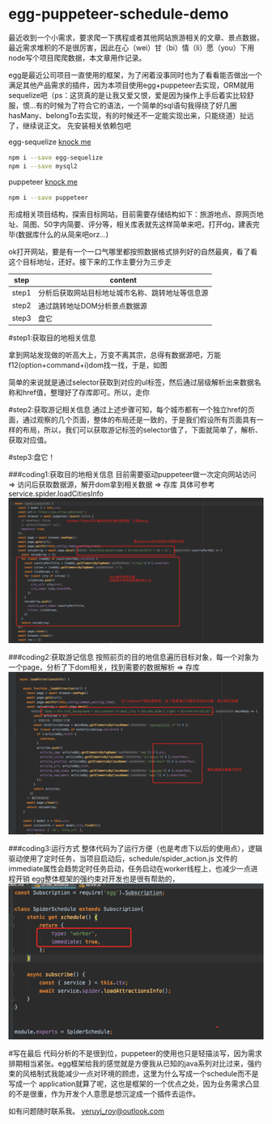 # egg-puppeteer-schedule-demo

最近收到一个小需求，要求爬一下携程或者其他网站旅游相关的文章、景点数据，最近需求堆积的不是很厉害，因此在心（wei）甘（bi）情（li）愿（you）下用node写个项目爬爬数据，本文章用作记录。

egg是最近公司项目一直使用的框架，为了闲着没事同时也为了看看能否做出一个满足其他产品需求的插件，因为本项目使用egg+puppeteer去实现，ORM就用sequelize吧（ps：这货真的是让我又爱又恨，爱是因为操作上手后着实比较舒服，恨...有的时候为了符合它的语法，一个简单的sql语句我得绕了好几圈hasMany、belongTo去实现，有的时候还不一定能实现出来，只能绕道）扯远了，继续说正文。
先安装相关依赖包吧

egg-sequelize [knock me](https://github.com/eggjs/egg-sequelize)

```bash
npm i --save egg-sequelize
npm i --save mysql2
```

puppeteer [knock me](https://www.npmjs.com/package/puppeteer)


```bash
npm i --save puppeteer
```

形成相关项目结构，探索目标网站，目前需要存储结构如下：旅游地点、原网页地址、简图、50字内简要、评分等，相关库表就先这样简单来吧，打开dg，建表完毕(数据库什么的从简来吧orz...)

ok打开网站，要是有一个一口气哪里都按照数据格式排列好的自然最爽，看了看这个目标地址，还好。接下来的工作主要分为三步走

| step | content |
| ------ | ------ |
| step1 | 分析后获取网站目标地址城市名称、跳转地址等信息源 |
| step2 | 通过跳转地址DOM分析景点数据源 |
| step3 | 盘它 |

#step1:获取目的地相关信息

拿到网站发现做的听高大上，万变不离其宗，总得有数据源吧，万能f12(option+command+i)dom找一找，于是，如图

简单的来说就是通过selector获取到对应的ul标签，然后通过层级解析出来数据名称和href值，整理好了存库即可。所以，走你


#step2:获取游记相关信息
通过上述步骤可知，每个城市都有一个独立href的页面，通过观察的几个页面，整体的布局还是一致的，于是我们假设所有页面具有一样的布局，所以，我们可以获取游记标签的selector值了，下面就简单了，解析、获取对应值。

#step3:盘它！

###coding1:获取目的地相关信息
目前需要驱动puppeteer做一次定向网站访问 => 访问后获取数据源，解开dom拿到相关数据 => 存库
具体可参考 service.spider.loadCitiesInfo
![codingPage](pics/c1.png)

###coding2:获取游记信息
按照前页的目的地信息遍历目标对象，每一个对象为一个page，分析了下dom相关，找到需要的数据解析 => 存库
![codingPage](pics/c2.png)

###coding3:运行方式
整体代码为了运行方便（也是考虑下以后的使用点），逻辑驱动使用了定时任务，当项目启动后，schedule/spider_action.js 文件的immediate属性会趋势定时任务启动，任务启动在worker线程上，也减少一点进程开销
egg整体框架的强约束对开发也是很有帮助的，
![codingPage](pics/c3.png)


#写在最后
代码分析的不是很到位，puppeteer的使用也只是轻描淡写，因为需求排期相当紧张。egg框架给我的感觉就是方便我从已知的java系列对比过来，强约束的风格制式我能减少一点对环境的顾虑，这里为什么写成一个schedule而不是写成一个
application就算了呢，这也是框架的一个优点之处，因为业务需求凸显的不是很重，作为开发个人意愿是想沉淀成一个插件去运作。

如有问题随时联系我。
yeruyi_roy@outlook.com




